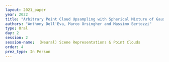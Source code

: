 ```yaml
---
layout: 2021_paper
year: 2022
title: "Arbitrary Point Cloud Upsampling with Spherical Mixture of Gaussians"
authors: "Anthony Dell'Eva, Marco Orsingher and Massimo Bertozzi"
type: Oral
day: 2
session: 2
session-name:  (Neural) Scene Representations & Point Clouds
order: 4
prez_type: In Person
---
```

